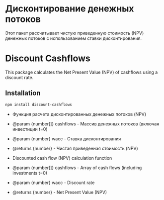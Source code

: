 # Дисконтирование денежных потоков

Этот пакет рассчитывает чистую приведенную стоимость (NPV) денежных потоков с использованием ставки дисконтирования.

# Discount Cashflows

This package calculates the Net Present Value (NPV) of cashflows using a discount rate.

## Installation

```bash
npm install discount-cashflows
```

- Функция расчета дисконтированных денежных потоков (NPV)
- @param {number[]} cashflows - Массив денежных потоков (включая инвестиции t=0)
- @param {number} wacc - Ставка дисконтирования
- @returns {number} - Чистая приведенная стоимость (NPV)

- Discounted cash flow (NPV) calculation function
- @param {number[]} cashflows - Array of cash flows (including investments t=0)
- @param {number} wacc - Discount rate
- @returns {number} - Net Present Value (NPV)
